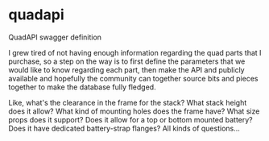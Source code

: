 # quadapi
QuadAPI swagger definition

I grew tired of not having enough information regarding the quad parts that I purchase, so a step on the way is to first define the parameters that we would like to know regarding each part, then make the API and publicly available and hopefully the community can together source bits and pieces together to make the database fully fledged.

Like, what's the clearance in the frame for the stack? What stack height does it allow? What kind of mounting holes does the frame have? What size props does it support? Does it allow for a top or bottom mounted battery? Does it have dedicated battery-strap flanges? All kinds of questions...
